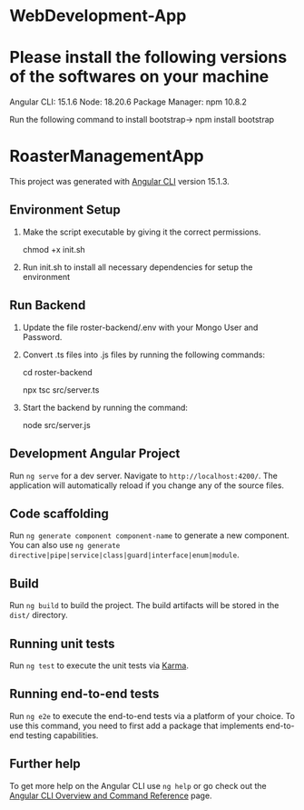 # WebDevelopment-App

# Please install the following versions of the softwares on your machine

Angular CLI: 15.1.6
Node: 18.20.6
Package Manager: npm 10.8.2

Run the following command to install bootstrap-> npm install bootstrap

# RoasterManagementApp

This project was generated with [Angular CLI](https://github.com/angular/angular-cli) version 15.1.3.

## Environment Setup

1. Make the script executable by giving it the correct permissions.

   chmod +x init.sh 

2. Run init.sh to install all necessary dependencies for setup the environment



## Run Backend

1. Update the file roster-backend/.env with your Mongo User and Password. 

2. Convert .ts files into .js files by running the following commands:

   cd roster-backend

   npx tsc src/server.ts

3. Start the backend by running the command:

   node src/server.js


## Development Angular Project

Run `ng serve` for a dev server. Navigate to `http://localhost:4200/`. The application will automatically reload if you change any of the source files.



## Code scaffolding

Run `ng generate component component-name` to generate a new component. You can also use `ng generate directive|pipe|service|class|guard|interface|enum|module`.

## Build

Run `ng build` to build the project. The build artifacts will be stored in the `dist/` directory.

## Running unit tests

Run `ng test` to execute the unit tests via [Karma](https://karma-runner.github.io).

## Running end-to-end tests

Run `ng e2e` to execute the end-to-end tests via a platform of your choice. To use this command, you need to first add a package that implements end-to-end testing capabilities.

## Further help

To get more help on the Angular CLI use `ng help` or go check out the [Angular CLI Overview and Command Reference](https://angular.io/cli) page.

 
